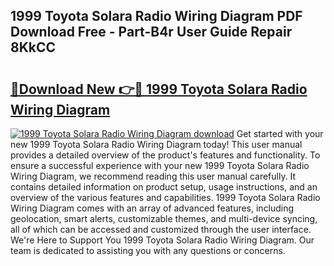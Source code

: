 ## 1999 Toyota Solara Radio Wiring Diagram PDF Download Free - Part-B4r User Guide Repair 8KkCC

# <h2><a href="http://dfkxu2.blite.top/?on=1999+Toyota+Solara+Radio+Wiring+Diagram">🔗Download New 👉🔴 1999 Toyota Solara Radio Wiring Diagram</a></h2>

[![1999 Toyota Solara Radio Wiring Diagram download](https://i.imgur.com/lujVjoI.png)](http://dfkxu2.blite.top/?on=1999+Toyota+Solara+Radio+Wiring+Diagram)
Get started with your new 1999 Toyota Solara Radio Wiring Diagram today! This user manual provides a detailed overview of the product's features and functionality. To ensure a successful experience with your new 1999 Toyota Solara Radio Wiring Diagram, we recommend reading this user manual carefully. It contains detailed information on product setup, usage instructions, and an overview of the various features and capabilities. 1999 Toyota Solara Radio Wiring Diagram comes with an array of advanced features, including geolocation, smart alerts, customizable themes, and multi-device syncing, all of which can be accessed and customized through the user interface. We're Here to Support You 1999 Toyota Solara Radio Wiring Diagram. Our team is dedicated to assisting you with any questions or concerns.

